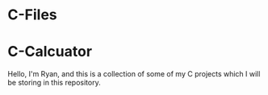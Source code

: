 # C-Files
# C-Calcuator
Hello, I'm Ryan, and this is a collection of some of my C projects which I will be storing in this repository. 
